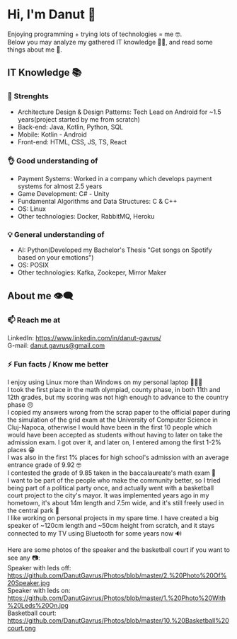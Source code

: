 # Hi, I'm Danut 👋
Enjoying programming + trying lots of technologies = me 🤓.  
Below you may analyze my gathered IT knowledge 🕵🏻, and read some things about me 📖.

## IT Knowledge 📚
### 💪 Strenghts
- Architecture Design & Design Patterns: Tech Lead on Android for ~1.5 years(project started by me from scratch)
- Back-end: Java, Kotlin, Python, SQL
- Mobile: Kotlin - Android
- Front-end: HTML, CSS, JS, TS, React

### 👌 Good understanding of
- Payment Systems: Worked in a company which develops payment systems for almost 2.5 years
- Game Development: C# - Unity
- Fundamental Algorithms and Data Structures: C & C++
- OS: Linux
- Other technologies: Docker, RabbitMQ, Heroku

### 💡 General understanding of
- AI: Python(Developed my Bachelor's Thesis "Get songs on Spotify based on your emotions")
- OS: POSIX
- Other technologies: Kafka, Zookeper, Mirror Maker

## About me 👁️‍🗨️
### 📫 Reach me at
LinkedIn: https://www.linkedin.com/in/danut-gavrus/  
G-mail: danut.gavrus@gmail.com

### ⚡ Fun facts / Know me better
I enjoy using Linux more than Windows on my personal laptop 🤷🏻‍♂️  
I took the first place in the math olympiad, county phase, in both 11th and 12th grades, but my scoring was not high enough to advance to the country phase 😔  
I copied my answers wrong from the scrap paper to the official paper during the simulation of the grid exam at the University of Computer Science in Cluj-Napoca, otherwise I would have been in the first 10 people which would have been accepted as students without having to later on take the admission exam. I got over it, and later on, I entered among the first 1-2% places 😁  
I was also in the first 1% places for high school's admission with an average entrance grade of 9.92 🤓  
I contested the grade of 9.85 taken in the baccalaureate's math exam 🫣  
I want to be part of the people who make the community better, so I tried being part of a political party once, and actually went with a basketball court project to the city's mayor. It was implemented years ago in my hometown, it's about 14m length and 7.5m wide, and it's still freely used in the central park 🏀  
I like working on personal projects in my spare time. I have created a big speaker of ~120cm length and ~50cm height from scratch, and it stays connected to my TV using Bluetooth for some years now 🔊

Here are some photos of the speaker and the basketball court if you want to see any 📷:  
Speaker with leds off: https://github.com/DanutGavrus/Photos/blob/master/2.%20Photo%20Of%20Speaker.jpg  
Speaker with leds on: https://github.com/DanutGavrus/Photos/blob/master/1.%20Photo%20With%20Leds%20On.jpg  
Basketball court: https://github.com/DanutGavrus/Photos/blob/master/10.%20Basketball%20court.png
